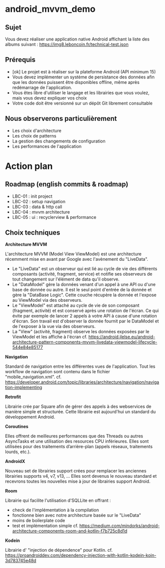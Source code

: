 # android_mvvm_demo

## Sujet 

Vous devez réaliser une application native Android affichant la liste des albums suivant : https://img8.leboncoin.fr/technical-test.json

## Prérequis 

- [ok] Le projet est à réaliser sur la plateforme Android (API minimum 15)
- Vous devez implémenter un système de persistance des données afin que les données puissent être disponibles offline, même après redémarrage de l'application.
- Vous êtes libre d'utiliser le langage et les librairies que vous voulez, mais vous devez expliquer vos choix
- Votre code doit être versionné sur un dépôt Git librement consultable

## Nous observerons particulièrement

- Les choix d'architecture 
- Les choix de patterns
- La gestion des changements de configuration
- Les performances de l'application

# Action plan 

## Roadmap (english commits & roadmap)

- LBC-01 : init project
- LBC-02 : setup navigation
- LBC-03 : data & http call
- LBC-04 : mvvm architecture
- LBC-05 : ui : recyclerview & performance

## Choix techniques

**Architecture MVVM**

L'architecture MVVM (Model View ViewModel) est une architecture récemment mise en avant par Google avec l'avènement du "LiveData".
- Le "LiveData" est un observeur qui est lié au cycle de vie des différents composants (activité, fragment, service) et notifie ses observeurs de tout changement sur l'élément de data qu'il observe.
- Le "DataModel" gère la données venant d'un appel à une API ou d'une base de donnée ou autre. Il est le seul point d'entrée de la donnée et gère la "DataBase Logic".
Cette couche récupère la donnée et l'expose au ViewModel via des observeurs.
- Le "ViewModel" est attaché au cycle de vie de son composant (fragment, activité) et est conservé après une rotation de l'écran. Ce qui évite par exemple de lancer 2 appels à votre API à cause d'une rotation d'écran.
Son travail est d'observer la donnée fournit par le DataModel et de l'exposer à la vue via des observeurs.
- La "View" (activité, fragment) observe les données exposées par le ViewModel et les affiche à l'écran
cf. https://android.jlelse.eu/android-architecture-pattern-components-mvvm-livedata-viewmodel-lifecycle-544e84e85177

**Navigation**

Standard de navigation entre les différentes vues de l'application.
Tout les workflow de navigation sont contenu dans le fichier "mobile_navigation.xml".
cf. https://developer.android.com/topic/libraries/architecture/navigation/navigation-implementing

**Retrofit**

Librairie crée par Square afin de gérer des appels à des webservices de manière simple et structurée.
Cette librairie est aujourd'hui un standard du développement Android.

**Coroutines**

Elles offrent de meilleures performances que des Threads ou autres AsyncTasks et une utilisation des resources CPU inférieures. Elles sont utilisées pour des traitements d’arrière-plan (appels réseaux, traitements lourds, etc.).

**AndroidX**

Nouveau set de librairies support crées pour remplacer les anciennes librairies supports v4, v7, v13, ...
Elles sont devenus le nouveau standard et recevrons toutes les nouvelles mise à jour de librairies support Android.

**Room**

Librairie qui facilite l'utilisation d'SQLLite en offrant :
- check de l'implémentation à la compilation
- fonctionne bien avec notre architecture basée sur le "LiveData"
- moins de boilerplate code
- test et implémentation simple
cf. https://medium.com/mindorks/android-architecture-components-room-and-kotlin-f7b725c8d1d

**Kodein**

Librairie d' "injection de dépendence" pour Kotlin.
cf. https://proandroiddev.com/dependency-injection-with-kotlin-kodein-koin-3d783745e48d